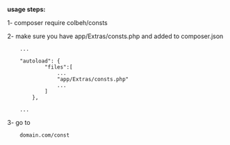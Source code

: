 **usage steps:**

1- composer require colbeh/consts

2- make sure you have app/Extras/consts.php and added to composer.json

        ...
        
        "autoload": {
                "files":[
                    ...
                    "app/Extras/consts.php"
                    ...
                ]
            },
            
        ...

3- go to 

        domain.com/const
